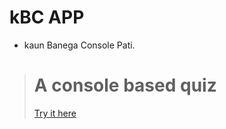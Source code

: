# kBC APP
* kaun Banega Console Pati.

> # A console based quiz 
> [Try  it here ](https://replit.com/@sarrajva/kbc?embed=1&output)

